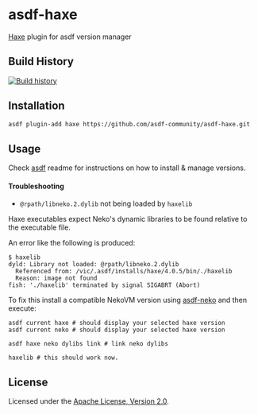 # asdf-haxe

[Haxe](https://haxe.org) plugin for asdf version manager

## Build History

[![Build history](https://buildstats.info/github/chart/asdf-community/asdf-haxe?branch=master)](https://github.com/asdf-community/asdf-haxe/actions)

## Installation

```bash
asdf plugin-add haxe https://github.com/asdf-community/asdf-haxe.git
```

## Usage

Check [asdf](https://github.com/asdf-vm/asdf) readme for instructions on how to
install & manage versions.

#### Troubleshooting

- `@rpath/libneko.2.dylib` not being loaded by `haxelib`

Haxe executables expect Neko's dynamic libraries to be found relative to the
executable file.

An error like the following is produced:

```shell
$ haxelib
dyld: Library not loaded: @rpath/libneko.2.dylib
  Referenced from: /vic/.asdf/installs/haxe/4.0.5/bin/./haxelib
  Reason: image not found
fish: './haxelib' terminated by signal SIGABRT (Abort)
```

To fix this install a compatible NekoVM version using
[asdf-neko](https://github.com/asdf-community/asdf-neko) and then execute:

```shell
asdf current haxe # should display your selected haxe version
asdf current neko # should display your selected haxe version

asdf haxe neko dylibs link # link neko dylibs

haxelib # this should work now.
```

## License

Licensed under the
[Apache License, Version 2.0](https://www.apache.org/licenses/LICENSE-2.0).
